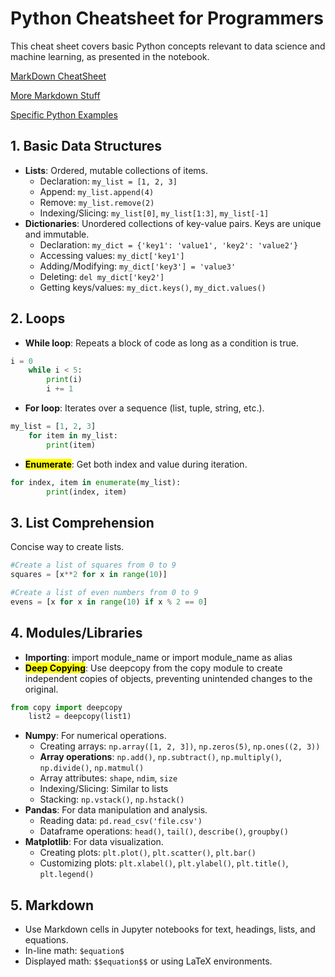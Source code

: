 # Python Cheatsheet for Programmers

This cheat sheet covers basic Python concepts relevant to data science and machine learning, as presented in the notebook.

[MarkDown CheatSheet](https://www.markdownguide.org/extended-syntax/)

[More Markdown Stuff](https://www.markdownguide.org/extended-syntax/)

[Specific Python Examples](https://drive.google.com/file/d/1YEyE3o1yyZtMSB9Xb6gEdy7e1o4u38vt/view?usp=sharing)
## 1. Basic Data Structures

- **Lists**: Ordered, mutable collections of items.
   - Declaration: `my_list = [1, 2, 3]`
   - Append: `my_list.append(4)`
   - Remove: `my_list.remove(2)`
   - Indexing/Slicing: `my_list[0]`, `my_list[1:3]`, `my_list[-1]`
- **Dictionaries**: Unordered collections of key-value pairs. Keys are unique and immutable.
  - Declaration: `my_dict = {'key1': 'value1', 'key2': 'value2'}`
  - Accessing values: `my_dict['key1']`
  - Adding/Modifying: `my_dict['key3'] = 'value3'`
  - Deleting: `del my_dict['key2']`
  - Getting keys/values: `my_dict.keys()`, `my_dict.values()`
  
## 2. Loops
- **While loop**: Repeats a block of code as long as a condition is true.
  
```python
i = 0
    while i < 5:
        print(i)
        i += 1
```

- **For loop**: Iterates over a sequence (list, tuple, string, etc.).

```python
my_list = [1, 2, 3]
    for item in my_list:
        print(item)
```

- <mark>**Enumerate**</mark>: Get both index and value during iteration.
```python
for index, item in enumerate(my_list):
        print(index, item)
```

## 3. List Comprehension

Concise way to create lists.
```python
#Create a list of squares from 0 to 9
squares = [x**2 for x in range(10)]

#Create a list of even numbers from 0 to 9
evens = [x for x in range(10) if x % 2 == 0]
```

## 4. Modules/Libraries

- **Importing**: import module_name or import module_name as alias
- <mark>**Deep Copying**</mark>: Use deepcopy from the copy module to create independent copies of objects, preventing unintended changes to the original.
```python
from copy import deepcopy
    list2 = deepcopy(list1)
```


- **Numpy**: For numerical operations.
  - Creating arrays: `np.array([1, 2, 3])`, `np.zeros(5)`, `np.ones((2, 3))`
  - **Array operations**: `np.add()`, `np.subtract()`, `np.multiply()`, `np.divide()`, `np.matmul()`
  - Array attributes: `shape`, `ndim`, `size`
  - Indexing/Slicing: Similar to lists
  - Stacking: `np.vstack()`, `np.hstack()`
- **Pandas**: For data manipulation and analysis.
  - Reading data: `pd.read_csv('file.csv')`
  - Dataframe operations: `head()`, `tail()`, `describe()`, `groupby()`
- **Matplotlib**: For data visualization.
  - Creating plots: `plt.plot()`, `plt.scatter()`, `plt.bar()`
  - Customizing plots: `plt.xlabel()`, `plt.ylabel()`, `plt.title()`, `plt.legend()`
  
## 5. Markdown
- Use Markdown cells in Jupyter notebooks for text, headings, lists, and equations.
- In-line math: `$equation$`
- Displayed math: `$$equation$$` or using LaTeX environments.


